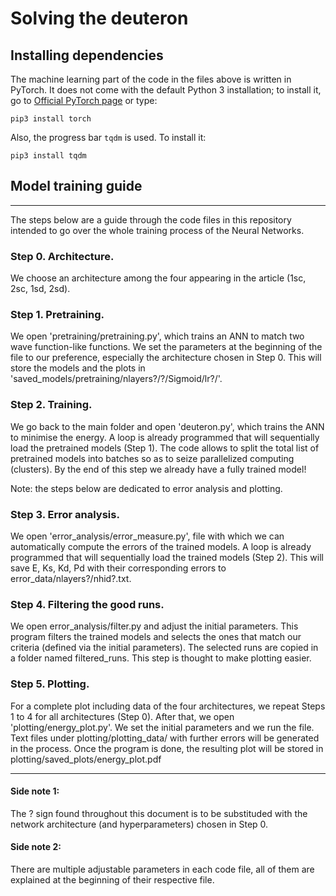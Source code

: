 # Solving the deuteron

## Installing dependencies
The machine learning part of the code in the files above is written in PyTorch. It does not come with the default Python 3 installation; to install it, go to [Official PyTorch page](https://pytorch.org/get-started/locally/) or type:

`pip3 install torch`

Also, the progress bar `tqdm` is used. To install it:

`pip3 install tqdm` 


## Model training guide
-------------------------------------------------------------------------------------------------------------------------------------------------------------------------
The steps below are a guide through the code files in this repository intended to go over the whole training process of the Neural Networks.

### Step 0. Architecture.
We choose an architecture among the four appearing in the article (1sc, 2sc, 1sd, 2sd). 

### Step 1. Pretraining.
We open 'pretraining/pretraining.py', which trains an ANN to match two wave function-like functions. We set the parameters at the beginning of the file to our preference, especially the architecture chosen in Step 0. This will store the models and the plots in 'saved_models/pretraining/nlayers?/?/Sigmoid/lr?/'. 

### Step 2. Training.
We go back to the main folder and open 'deuteron.py', which trains the ANN to minimise the energy. A loop is already programmed that will sequentially load the pretrained models (Step 1). The code allows to split the total list of pretrained models into batches so as to seize parallelized computing (clusters). By the end of this step we already have a fully trained model!

Note: the steps below are dedicated to error analysis and plotting.

### Step 3. Error analysis.
We open 'error_analysis/error_measure.py', file with which we can automatically compute the errors of the trained models. A loop is already programmed that will sequentially load the trained models (Step 2). This will save E, Ks, Kd, Pd with their corresponding errors to error_data/nlayers?/nhid?.txt. 

### Step 4. Filtering the good runs.
We open error_analysis/filter.py and adjust the initial parameters. This program filters the trained models and selects the ones that match our criteria (defined via the initial parameters). The selected runs are copied in a folder named filtered_runs. This step is thought to make plotting easier.

### Step 5. Plotting.
For a complete plot including data of the four architectures, we repeat Steps 1 to 4 for all architectures (Step 0). After that, we open 'plotting/energy_plot.py'. We set the initial parameters and we run the file. Text files under plotting/plotting_data/ with further errors will be generated in the process. Once the program is done, the resulting plot will be stored in plotting/saved_plots/energy_plot.pdf

-------------------------------------------------------------------------------------------------------------------------------------------------------------------------

#### Side note 1: 
The ? sign found throughout this document is to be substituded with the network architecture (and hyperparameters) chosen in Step 0.

#### Side note 2: 
There are multiple adjustable parameters in each code file, all of them are explained at the beginning of their respective file.

